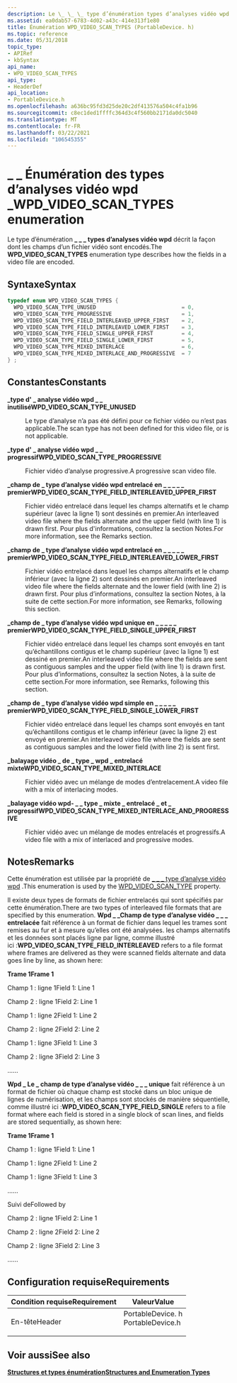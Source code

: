 ```yaml
---
description: Le \_ \_ \_ type d’énumération types d’analyses vidéo wpd décrit la façon dont les champs d’un fichier vidéo sont encodés.
ms.assetid: ea0dab57-6783-4d02-a43c-414e313f1e80
title: Énumération WPD_VIDEO_SCAN_TYPES (PortableDevice. h)
ms.topic: reference
ms.date: 05/31/2018
topic_type:
- APIRef
- kbSyntax
api_name:
- WPD_VIDEO_SCAN_TYPES
api_type:
- HeaderDef
api_location:
- PortableDevice.h
ms.openlocfilehash: a636bc95fd3d25de20c2df413576a504c4fa1b96
ms.sourcegitcommit: c8ec1ded1ffffc364d3c4f560bb2171da0dc5040
ms.translationtype: MT
ms.contentlocale: fr-FR
ms.lasthandoff: 03/22/2021
ms.locfileid: "106545355"
---
```

# <a name="wpd_video_scan_types-enumeration"></a><span data-ttu-id="b4fa3-103">\_ \_ Énumération des types d’analyses vidéo wpd \_</span><span class="sxs-lookup"><span data-stu-id="b4fa3-103">WPD\_VIDEO\_SCAN\_TYPES enumeration</span></span>

<span data-ttu-id="b4fa3-104">Le type d’énumération **\_ \_ \_ types d’analyses vidéo wpd** décrit la façon dont les champs d’un fichier vidéo sont encodés.</span><span class="sxs-lookup"><span data-stu-id="b4fa3-104">The **WPD\_VIDEO\_SCAN\_TYPES** enumeration type describes how the fields in a video file are encoded.</span></span>

## <a name="syntax"></a><span data-ttu-id="b4fa3-105">Syntaxe</span><span class="sxs-lookup"><span data-stu-id="b4fa3-105">Syntax</span></span>


```C++
typedef enum WPD_VIDEO_SCAN_TYPES { 
  WPD_VIDEO_SCAN_TYPE_UNUSED                           = 0,
  WPD_VIDEO_SCAN_TYPE_PROGRESSIVE                      = 1,
  WPD_VIDEO_SCAN_TYPE_FIELD_INTERLEAVED_UPPER_FIRST    = 2,
  WPD_VIDEO_SCAN_TYPE_FIELD_INTERLEAVED_LOWER_FIRST    = 3,
  WPD_VIDEO_SCAN_TYPE_FIELD_SINGLE_UPPER_FIRST         = 4,
  WPD_VIDEO_SCAN_TYPE_FIELD_SINGLE_LOWER_FIRST         = 5,
  WPD_VIDEO_SCAN_TYPE_MIXED_INTERLACE                  = 6,
  WPD_VIDEO_SCAN_TYPE_MIXED_INTERLACE_AND_PROGRESSIVE  = 7
} ;
```



## <a name="constants"></a><span data-ttu-id="b4fa3-106">Constantes</span><span class="sxs-lookup"><span data-stu-id="b4fa3-106">Constants</span></span>

<dl> <dt>

<span data-ttu-id="b4fa3-107"><span id="WPD_VIDEO_SCAN_TYPE_UNUSED"></span><span id="wpd_video_scan_type_unused"></span>**\_type d' \_ analyse vidéo wpd \_ \_ inutilisé**</span><span class="sxs-lookup"><span data-stu-id="b4fa3-107"><span id="WPD_VIDEO_SCAN_TYPE_UNUSED"></span><span id="wpd_video_scan_type_unused"></span>**WPD\_VIDEO\_SCAN\_TYPE\_UNUSED**</span></span>
</dt> <dd>

<span data-ttu-id="b4fa3-108">Le type d’analyse n’a pas été défini pour ce fichier vidéo ou n’est pas applicable.</span><span class="sxs-lookup"><span data-stu-id="b4fa3-108">The scan type has not been defined for this video file, or is not applicable.</span></span>

</dd> <dt>

<span data-ttu-id="b4fa3-109"><span id="WPD_VIDEO_SCAN_TYPE_PROGRESSIVE"></span><span id="wpd_video_scan_type_progressive"></span>**\_type d' \_ analyse vidéo wpd \_ \_ progressif**</span><span class="sxs-lookup"><span data-stu-id="b4fa3-109"><span id="WPD_VIDEO_SCAN_TYPE_PROGRESSIVE"></span><span id="wpd_video_scan_type_progressive"></span>**WPD\_VIDEO\_SCAN\_TYPE\_PROGRESSIVE**</span></span>
</dt> <dd>

<span data-ttu-id="b4fa3-110">Fichier vidéo d’analyse progressive.</span><span class="sxs-lookup"><span data-stu-id="b4fa3-110">A progressive scan video file.</span></span>

</dd> <dt>

<span data-ttu-id="b4fa3-111"><span id="WPD_VIDEO_SCAN_TYPE_FIELD_INTERLEAVED_UPPER_FIRST"></span><span id="wpd_video_scan_type_field_interleaved_upper_first"></span>**\_champ de \_ type d’analyse vidéo wpd entrelacé en \_ \_ \_ \_ \_ premier**</span><span class="sxs-lookup"><span data-stu-id="b4fa3-111"><span id="WPD_VIDEO_SCAN_TYPE_FIELD_INTERLEAVED_UPPER_FIRST"></span><span id="wpd_video_scan_type_field_interleaved_upper_first"></span>**WPD\_VIDEO\_SCAN\_TYPE\_FIELD\_INTERLEAVED\_UPPER\_FIRST**</span></span>
</dt> <dd>

<span data-ttu-id="b4fa3-112">Fichier vidéo entrelacé dans lequel les champs alternatifs et le champ supérieur (avec la ligne 1) sont dessinés en premier.</span><span class="sxs-lookup"><span data-stu-id="b4fa3-112">An interleaved video file where the fields alternate and the upper field (with line 1) is drawn first.</span></span> <span data-ttu-id="b4fa3-113">Pour plus d'informations, consultez la section Notes.</span><span class="sxs-lookup"><span data-stu-id="b4fa3-113">For more information, see the Remarks section.</span></span>

</dd> <dt>

<span data-ttu-id="b4fa3-114"><span id="WPD_VIDEO_SCAN_TYPE_FIELD_INTERLEAVED_LOWER_FIRST"></span><span id="wpd_video_scan_type_field_interleaved_lower_first"></span>**\_champ de \_ type d’analyse vidéo wpd entrelacé en \_ \_ \_ \_ \_ premier**</span><span class="sxs-lookup"><span data-stu-id="b4fa3-114"><span id="WPD_VIDEO_SCAN_TYPE_FIELD_INTERLEAVED_LOWER_FIRST"></span><span id="wpd_video_scan_type_field_interleaved_lower_first"></span>**WPD\_VIDEO\_SCAN\_TYPE\_FIELD\_INTERLEAVED\_LOWER\_FIRST**</span></span>
</dt> <dd>

<span data-ttu-id="b4fa3-115">Fichier vidéo entrelacé dans lequel les champs alternatifs et le champ inférieur (avec la ligne 2) sont dessinés en premier.</span><span class="sxs-lookup"><span data-stu-id="b4fa3-115">An interleaved video file where the fields alternate and the lower field (with line 2) is drawn first.</span></span> <span data-ttu-id="b4fa3-116">Pour plus d’informations, consultez la section Notes, à la suite de cette section.</span><span class="sxs-lookup"><span data-stu-id="b4fa3-116">For more information, see Remarks, following this section.</span></span>

</dd> <dt>

<span data-ttu-id="b4fa3-117"><span id="WPD_VIDEO_SCAN_TYPE_FIELD_SINGLE_UPPER_FIRST"></span><span id="wpd_video_scan_type_field_single_upper_first"></span>**\_champ de \_ type d’analyse vidéo wpd unique en \_ \_ \_ \_ \_ premier**</span><span class="sxs-lookup"><span data-stu-id="b4fa3-117"><span id="WPD_VIDEO_SCAN_TYPE_FIELD_SINGLE_UPPER_FIRST"></span><span id="wpd_video_scan_type_field_single_upper_first"></span>**WPD\_VIDEO\_SCAN\_TYPE\_FIELD\_SINGLE\_UPPER\_FIRST**</span></span>
</dt> <dd>

<span data-ttu-id="b4fa3-118">Fichier vidéo entrelacé dans lequel les champs sont envoyés en tant qu’échantillons contigus et le champ supérieur (avec la ligne 1) est dessiné en premier.</span><span class="sxs-lookup"><span data-stu-id="b4fa3-118">An interleaved video file where the fields are sent as contiguous samples and the upper field (with line 1) is drawn first.</span></span> <span data-ttu-id="b4fa3-119">Pour plus d’informations, consultez la section Notes, à la suite de cette section.</span><span class="sxs-lookup"><span data-stu-id="b4fa3-119">For more information, see Remarks, following this section.</span></span>

</dd> <dt>

<span data-ttu-id="b4fa3-120"><span id="WPD_VIDEO_SCAN_TYPE_FIELD_SINGLE_LOWER_FIRST"></span><span id="wpd_video_scan_type_field_single_lower_first"></span>**\_champ de \_ type d’analyse vidéo wpd simple en \_ \_ \_ \_ \_ premier**</span><span class="sxs-lookup"><span data-stu-id="b4fa3-120"><span id="WPD_VIDEO_SCAN_TYPE_FIELD_SINGLE_LOWER_FIRST"></span><span id="wpd_video_scan_type_field_single_lower_first"></span>**WPD\_VIDEO\_SCAN\_TYPE\_FIELD\_SINGLE\_LOWER\_FIRST**</span></span>
</dt> <dd>

<span data-ttu-id="b4fa3-121">Fichier vidéo entrelacé dans lequel les champs sont envoyés en tant qu’échantillons contigus et le champ inférieur (avec la ligne 2) est envoyé en premier.</span><span class="sxs-lookup"><span data-stu-id="b4fa3-121">An interleaved video file where the fields are sent as contiguous samples and the lower field (with line 2) is sent first.</span></span>

</dd> <dt>

<span data-ttu-id="b4fa3-122"><span id="WPD_VIDEO_SCAN_TYPE_MIXED_INTERLACE"></span><span id="wpd_video_scan_type_mixed_interlace"></span>**\_balayage vidéo \_ de \_ type \_ wpd \_ entrelacé mixte**</span><span class="sxs-lookup"><span data-stu-id="b4fa3-122"><span id="WPD_VIDEO_SCAN_TYPE_MIXED_INTERLACE"></span><span id="wpd_video_scan_type_mixed_interlace"></span>**WPD\_VIDEO\_SCAN\_TYPE\_MIXED\_INTERLACE**</span></span>
</dt> <dd>

<span data-ttu-id="b4fa3-123">Fichier vidéo avec un mélange de modes d’entrelacement.</span><span class="sxs-lookup"><span data-stu-id="b4fa3-123">A video file with a mix of interlacing modes.</span></span>

</dd> <dt>

<span data-ttu-id="b4fa3-124"><span id="WPD_VIDEO_SCAN_TYPE_MIXED_INTERLACE_AND_PROGRESSIVE"></span><span id="wpd_video_scan_type_mixed_interlace_and_progressive"></span>**\_balayage vidéo wpd- \_ \_ type \_ mixte \_ entrelacé \_ et \_ progressif**</span><span class="sxs-lookup"><span data-stu-id="b4fa3-124"><span id="WPD_VIDEO_SCAN_TYPE_MIXED_INTERLACE_AND_PROGRESSIVE"></span><span id="wpd_video_scan_type_mixed_interlace_and_progressive"></span>**WPD\_VIDEO\_SCAN\_TYPE\_MIXED\_INTERLACE\_AND\_PROGRESSIVE**</span></span>
</dt> <dd>

<span data-ttu-id="b4fa3-125">Fichier vidéo avec un mélange de modes entrelacés et progressifs.</span><span class="sxs-lookup"><span data-stu-id="b4fa3-125">A video file with a mix of interlaced and progressive modes.</span></span>

</dd> </dl>

## <a name="remarks"></a><span data-ttu-id="b4fa3-126">Notes</span><span class="sxs-lookup"><span data-stu-id="b4fa3-126">Remarks</span></span>

<span data-ttu-id="b4fa3-127">Cette énumération est utilisée par la propriété de [ \_ \_ \_ type d’analyse vidéo wpd](properties-and-attributes.md) .</span><span class="sxs-lookup"><span data-stu-id="b4fa3-127">This enumeration is used by the [WPD\_VIDEO\_SCAN\_TYPE](properties-and-attributes.md) property.</span></span>

<span data-ttu-id="b4fa3-128">Il existe deux types de formats de fichier entrelacés qui sont spécifiés par cette énumération.</span><span class="sxs-lookup"><span data-stu-id="b4fa3-128">There are two types of interleaved file formats that are specified by this enumeration.</span></span> <span data-ttu-id="b4fa3-129">**Wpd \_ \_Champ de type d’analyse vidéo \_ \_ \_ entrelacée** fait référence à un format de fichier dans lequel les trames sont remises au fur et à mesure qu’elles ont été analysées. les champs alternatifs et les données sont placés ligne par ligne, comme illustré ici :</span><span class="sxs-lookup"><span data-stu-id="b4fa3-129">**WPD\_VIDEO\_SCAN\_TYPE\_FIELD\_INTERLEAVED** refers to a file format where frames are delivered as they were scanned fields alternate and data goes line by line, as shown here:</span></span>

<span data-ttu-id="b4fa3-130">**Trame 1**</span><span class="sxs-lookup"><span data-stu-id="b4fa3-130">**Frame 1**</span></span>

<span data-ttu-id="b4fa3-131">Champ 1 : ligne 1</span><span class="sxs-lookup"><span data-stu-id="b4fa3-131">Field 1: Line 1</span></span>

<span data-ttu-id="b4fa3-132">Champ 2 : ligne 1</span><span class="sxs-lookup"><span data-stu-id="b4fa3-132">Field 2: Line 1</span></span>

<span data-ttu-id="b4fa3-133">Champ 1 : ligne 2</span><span class="sxs-lookup"><span data-stu-id="b4fa3-133">Field 1: Line 2</span></span>

<span data-ttu-id="b4fa3-134">Champ 2 : ligne 2</span><span class="sxs-lookup"><span data-stu-id="b4fa3-134">Field 2: Line 2</span></span>

<span data-ttu-id="b4fa3-135">Champ 1 : ligne 3</span><span class="sxs-lookup"><span data-stu-id="b4fa3-135">Field 1: Line 3</span></span>

<span data-ttu-id="b4fa3-136">Champ 2 : ligne 3</span><span class="sxs-lookup"><span data-stu-id="b4fa3-136">Field 2: Line 3</span></span>

<span data-ttu-id="b4fa3-137">...</span><span class="sxs-lookup"><span data-stu-id="b4fa3-137">...</span></span>

<span data-ttu-id="b4fa3-138">**Wpd \_ Le \_ champ de type d’analyse vidéo \_ \_ \_ unique** fait référence à un format de fichier où chaque champ est stocké dans un bloc unique de lignes de numérisation, et les champs sont stockés de manière séquentielle, comme illustré ici :</span><span class="sxs-lookup"><span data-stu-id="b4fa3-138">**WPD\_VIDEO\_SCAN\_TYPE\_FIELD\_SINGLE** refers to a file format where each field is stored in a single block of scan lines, and fields are stored sequentially, as shown here:</span></span>

<span data-ttu-id="b4fa3-139">**Trame 1**</span><span class="sxs-lookup"><span data-stu-id="b4fa3-139">**Frame 1**</span></span>

<span data-ttu-id="b4fa3-140">Champ 1 : ligne 1</span><span class="sxs-lookup"><span data-stu-id="b4fa3-140">Field 1: Line 1</span></span>

<span data-ttu-id="b4fa3-141">Champ 1 : ligne 2</span><span class="sxs-lookup"><span data-stu-id="b4fa3-141">Field 1: Line 2</span></span>

<span data-ttu-id="b4fa3-142">Champ 1 : ligne 3</span><span class="sxs-lookup"><span data-stu-id="b4fa3-142">Field 1: Line 3</span></span>

<span data-ttu-id="b4fa3-143">...</span><span class="sxs-lookup"><span data-stu-id="b4fa3-143">...</span></span>

<span data-ttu-id="b4fa3-144">Suivi de</span><span class="sxs-lookup"><span data-stu-id="b4fa3-144">Followed by</span></span>

<span data-ttu-id="b4fa3-145">Champ 2 : ligne 1</span><span class="sxs-lookup"><span data-stu-id="b4fa3-145">Field 2: Line 1</span></span>

<span data-ttu-id="b4fa3-146">Champ 2 : ligne 2</span><span class="sxs-lookup"><span data-stu-id="b4fa3-146">Field 2: Line 2</span></span>

<span data-ttu-id="b4fa3-147">Champ 2 : ligne 3</span><span class="sxs-lookup"><span data-stu-id="b4fa3-147">Field 2: Line 3</span></span>

<span data-ttu-id="b4fa3-148">...</span><span class="sxs-lookup"><span data-stu-id="b4fa3-148">...</span></span>

## <a name="requirements"></a><span data-ttu-id="b4fa3-149">Configuration requise</span><span class="sxs-lookup"><span data-stu-id="b4fa3-149">Requirements</span></span>



| <span data-ttu-id="b4fa3-150">Condition requise</span><span class="sxs-lookup"><span data-stu-id="b4fa3-150">Requirement</span></span> | <span data-ttu-id="b4fa3-151">Valeur</span><span class="sxs-lookup"><span data-stu-id="b4fa3-151">Value</span></span> |
|-------------------|---------------------------------------------------------------------------------------------|
| <span data-ttu-id="b4fa3-152">En-tête</span><span class="sxs-lookup"><span data-stu-id="b4fa3-152">Header</span></span><br/> | <dl> <span data-ttu-id="b4fa3-153"><dt>PortableDevice. h</dt></span><span class="sxs-lookup"><span data-stu-id="b4fa3-153"><dt>PortableDevice.h</dt></span></span> </dl> |



## <a name="see-also"></a><span data-ttu-id="b4fa3-154">Voir aussi</span><span class="sxs-lookup"><span data-stu-id="b4fa3-154">See also</span></span>

<dl> <dt>

[<span data-ttu-id="b4fa3-155">**Structures et types énumération**</span><span class="sxs-lookup"><span data-stu-id="b4fa3-155">**Structures and Enumeration Types**</span></span>](structures-and-enumeration-types.md)
</dt> </dl>

 

 




